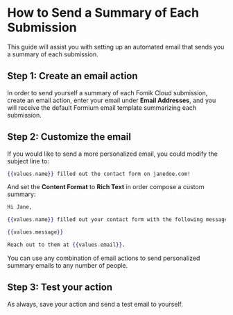# How to Send a Summary of Each Submission

This guide will assist you with setting up an automated email that sends you a summary of each submission.

## Step 1: Create an email action

In order to send yourself a summary of each Fomik Cloud submission, create an email action, enter your email under **Email Addresses**, and you will receive the default Formium email template summarizing each submission.

## Step 2: Customize the email

If you would like to send a more personalized email, you could modify the subject line to:

```handlebars
{{values.name}} filled out the contact form on janedoe.com!
```

And set the **Content Format** to **Rich Text** in order compose a custom summary:

```handlebars
Hi Jane,

{{values.name}} filled out your contact form with the following message:

{{values.message}}

Reach out to them at {{values.email}}.
```

You can use any combination of email actions to send personalized summary emails to any number of people.

## Step 3: Test your action

As always, save your action and send a test email to yourself.
